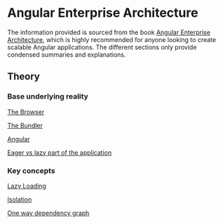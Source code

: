 # Angular Enterprise Architecture

The information provided is sourced from the book [Angular Enterprise Architecture](https://angularexperts.io/products/ebook-angular-enterprise-architecture), which is highly recommended for anyone looking to create scalable Angular applications.
The different sections only provide condensed summaries and explanations.

## Theory

### Base underlying reality

[The Browser](docs/the-browser.md)

[The Bundler](docs/the-bundler.md)

[Angular](docs/angular.md)

[Eager vs lazy part of the application](docs/eager-vs-lazy-part-of-the-application.md)

### Key concepts

[Lazy Loading](docs/lazy-loading.md)

[Isolation](docs/isolation.md)

[One way dependency graph](docs/one-way-dependency-graph.md)
